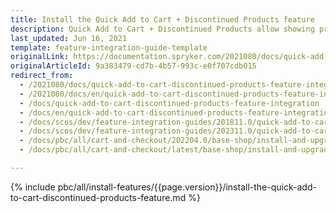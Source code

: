 ```yaml
---
title: Install the Quick Add to Cart + Discontinued Products feature
description: Quick Add to Cart + Discontinued Products allow showing products in cart as discontinued. This guide describes how to integrate the feature into the project.
last_updated: Jun 16, 2021
template: feature-integration-guide-template
originalLink: https://documentation.spryker.com/2021080/docs/quick-add-to-cart-discontinued-products-feature-integration
originalArticleId: 9a383479-cd7b-4b57-993c-e0f707cdb015
redirect_from:
  - /2021080/docs/quick-add-to-cart-discontinued-products-feature-integration
  - /2021080/docs/en/quick-add-to-cart-discontinued-products-feature-integration
  - /docs/quick-add-to-cart-discontinued-products-feature-integration
  - /docs/en/quick-add-to-cart-discontinued-products-feature-integration
  - /docs/scos/dev/feature-integration-guides/201811.0/quick-add-to-cart-discontinued-products-feature-integration.html
  - /docs/scos/dev/feature-integration-guides/202311.0/quick-add-to-cart-discontinued-products-feature-integration.html
  - /docs/pbc/all/cart-and-checkout/202204.0/base-shop/install-and-upgrade/install-features/install-the-quick-add-to-cart-discontinued-products-feature.html
  - /docs/pbc/all/cart-and-checkout/latest/base-shop/install-and-upgrade/install-features/install-the-quick-add-to-cart-discontinued-products-feature.html

---
```


{% include pbc/all/install-features/{{page.version}}/install-the-quick-add-to-cart-discontinued-products-feature.md %} <!-- To edit, see /_includes/pbc/all/install-features/202311.0/install-the-quick-add-to-cart-discontinued-products-feature.md -->
